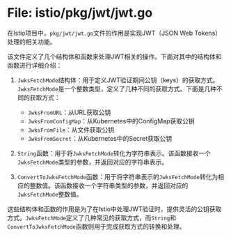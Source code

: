 # File: istio/pkg/jwt/jwt.go

在Istio项目中，`pkg/jwt/jwt.go`文件的作用是实现JWT（JSON Web Tokens）处理的相关功能。

该文件定义了几个结构体和函数来处理JWT相关的操作。下面对其中的结构体和函数进行详细介绍：

1. `JwksFetchMode`结构体：用于定义JWT验证期间公钥（keys）的获取方式。`JwksFetchMode`是一个整数类型，定义了几种不同的获取方式。下面是几种不同的获取方式：

   - `JwksFromURL`：从URL获取公钥
   - `JwksFromConfigMap`：从Kubernetes中的ConfigMap获取公钥
   - `JwksFromFile`：从文件获取公钥
   - `JwksFromSecret`：从Kubernetes中的Secret获取公钥

2. `String`函数：用于将`JwksFetchMode`转化为字符串表示。该函数接收一个`JwksFetchMode`类型的参数，并返回对应的字符串表示。

3. `ConvertToJwksFetchMode`函数：用于将字符串表示的`JwksFetchMode`转化为相应的整数值。该函数接收一个字符串类型的参数，并返回对应的`JwksFetchMode`整数值。

这些结构体和函数的作用是为了在Istio中处理JWT验证时，提供灵活的公钥获取方式。`JwksFetchMode`定义了几种常见的获取方式，而`String`和`ConvertToJwksFetchMode`函数则用于完成获取方式的转换和处理。


